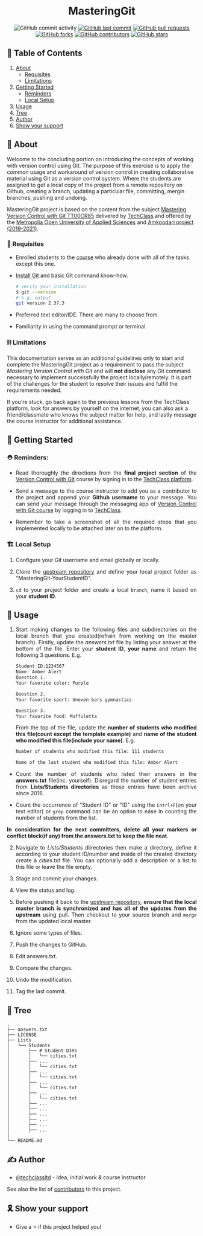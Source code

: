 ﻿<h1 align="center">MasteringGit</h1>

<div style="text-align:center">

![GitHub commit activity](https://img.shields.io/github/commit-activity/m/techclassltd/MasteringGit)
[![GitHub last commit](https://img.shields.io/github/last-commit/techclassltd/MasteringGit)](https://github.com/techclassltd/MasteringGit)
[![GitHub pull requests](https://img.shields.io/github/issues-pr/techclassltd/MasteringGit)](https://github.com/techclassltd/MasteringGit/pulls)
[![GitHub forks](https://img.shields.io/github/forks/techclassltd/MasteringGit)](https://github.com/techclassltd/MasteringGit/network)
[![GitHub contributors](https://img.shields.io/github/contributors-anon/techclassltd/MasteringGit?color=orange&label=contributors)](https://github.com/techclassltd/MasteringGit)
[![GitHub stars](https://img.shields.io/github/stars/techclassltd/MasteringGit)](https://github.com/techclassltd/MasteringGit/stargazers)

</div>

## 📝 Table of Contents

1. [About](#about)
    * [Requisites](#requisites)
    * [Limitations](#limitations)
2. [Getting Started](#getting-started)
    * [Reminders](#reminders)
    * [Local Setup](#setup)
3. [Usage](#usage)
4. [Tree](#tree)
5. [Author](#author)
6. [Show your support](#support)


## 🔰 About <a name="about"></a>

Welcome to the concluding portion on introducing the concepts of working with version control using Git. The purpose of this exercise is to apply the common usage and workaround of version control in creating collaborative material using Git as a version control system. Where the students are assigned to get a local copy of the project from a remote repository on Github, creating a branch, updating a particular file, committing, mergin branches, pushing and undoing.

MasteringGit project is based on the content from the subject [Mastering Version Control with Git TT00CR85](https://hakija.oma.metropolia.fi/#1882) delivered by [TechClass](https://techclass.com/products/version-control-with-git-course) and offered by the [Metropolia Open University of Applied Sciences](https://hakija.oma.metropolia.fi/#1882) and [Amkoodari project (2019-2021)](https://amkoodari.fi/en).

### 🔑 Requisites <a name="requisites"></a>

- Enrolled students to the [course](https://techclass.com/products/version-control-with-git-course) who already done with all of the tasks except this one.

- [Install Git](http://git-scm.com/downloads) and basic Git command know-how.

  ```bash
  # verify your installation
  $ git --version
  # e.g. output
  git version 2.37.3
  ```

- Preferred text editor/IDE. There are many to choose from.

- Familiarity in using the command prompt or terminal.


### ⛓️ Limitations <a name="limitations"></a>

This documentation serves as an additional guidelines only to start and complete the MasteringGit project as a requirement to pass the subject _Mastering Version Control with Git_ and will **not disclose** any Git command necessary to implement successfully the project locally/remotely. It is part of the challenges for the student to resolve their issues and fulfill the requirements needed.

If you're stuck, go back again to the previous lessons from the TechClass platform, look for answers by yourself on the internet, you can also ask a friend/classmate who knows the subject matter for help, and lastly message the course instructor for additional assistance.


## 🏁 Getting Started <a name="getting-started"></a>

<div style="text-align: justify">

### ⛑️ Reminders: <a name="reminders"></a>

* Read thoroughly the directions from the **final project section** of the [Version Control with Git](https://techclass.com/products/version-control-with-git-course) course by signing in to the [TechClass platform](https://techclass.com/).

* Send a message to the course instructor to add you as a contributor to the project and append your **Github username** to your message. You can send your message through the messaging app of [Version Control with Git course](https://techclass.com/collections/data-science-courses) by logging in to [TechClass](https://techclass.com/). 

* Remember to take a screenshot of all the required steps that you implemented locally to be attached later on to the platform.

### 🏗️ Local Setup <a name="setup"></a>

1. Configure your Git username and email globally or locally.

2. Clone the [upstream repository](https://github.com/techclassltd/MasteringGit) and define your local project folder as "MasteringGit-YourStudentID".

3. `cd` to your project folder and create a local `branch`, name it based on your **student ID**.

## 🧩 Usage <a name="usage"></a>

1. Start making changes to the following files and subdirectories on the local branch that you created(refrain from working on the master branch). Firstly, update the _answers.txt_ file by listing your answer at the bottom of the file. Enter your **student ID**, **your name** and return the following 3 questions. E.g.

   ```bash
   Student ID:1234567
   Name: Amber Alert
   Question 1.
   Your favorite color: Purple

   Question 2.
   Your favorite sport: Uneven bars gymnastics

   Question 3.
   Your favorite food: Muffuletta

   ```

   From the top of the file, update the **number of students who modified this file(count except the template example)** and **name of the student who modified this file(include your name)**. E.g.

   ```bash
   Number of students who modified this file: 111 students

   Name of the last student who modified this file: Amber Alert

   ```


* Count the number of students who listed their answers in the **answers.txt** file(inc. yourself). Disregard the number of student entries from **Lists/Students directories** as those entries have been archive since 2016.

* Count the occurrence of "Student ID" or "ID" using the `Cntrl+F`(on your text editor) or `grep` command can be an option to ease in counting the number of students from the list.

**In consideration for the next committers, delete all your markers or conflict block(if any) from the answers.txt to keep the file neat**. 

2. Navigate to _Lists/Students_ diirectories then make a directory, define it according to your student ID/number and inside of the created directory create a _cities.txt_ file. You can optionally add a description or a list to this file or leave the file empty.

3. Stage and commit your changes. 
 
4. View the status and log.    

5. Before pushing it back to the [upstream repository](https://github.com/techclassltd/MasteringGit), **ensure that the local master branch is synchronized and has all of the updates from the upstream** using pull. Then checkout to your source branch and `merge` from the updated local master.

6. Ignore some types of files.

7. Push the changes to GitHub.

8. Edit answers.txt.
   
9. Compare the changes.   
  
10. Undo the modification. 
   
11. Tag the last commit.

</div>


## 🌱 Tree <a name="tree"></a>

```
.
├── answers.txt
├── LICENSE
├── Lists
│   └── Students
│       ├── # Student DIRS
│       │   └── cities.txt
│       ├── ...
│       │   └── cities.txt
│       ├── ...
│       │   └── cities.txt
│       ├── ...
│       │   └── cities.txt
│       ├── ...
│       │   └── cities.txt
│       ├── ...
│       ├── ...
│       ├── ...
│       ├── ...
│       ├── ...
│       ├── ...
|
└── README.md

```

## ✍️ Author <a name="author"></a>

- [@techclassltd](https://github.com/techclassltd) - Idea, initial work & course instructor

See also the list of [contributors](https://github.com/techclassltd/MasteringGit/graphs/contributors) to this project.


## 🎗️ Show your support <a name="support"></a>

- Give a ⭐️ if this project helped you!

